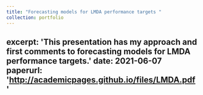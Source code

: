 ```yaml
---
title: "Forecasting models for LMDA performance targets "
collection: portfolio
---
```

excerpt: 'This presentation has my approach and first comments to forecasting models for LMDA performance targets.'
date: 2021-06-07
paperurl: 'http://academicpages.github.io/files/LMDA.pdf'
---
